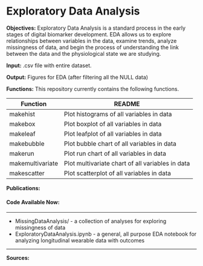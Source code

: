 # Exploratory Data Analysis

**Objectives:**
Exploratory Data Analysis is a standard process in the early stages of digital biomarker development. EDA allows us to explore relationships between variables in the data, examine trends, analyze missingness of data, and begin the process of understanding the link between the data and the physiological state we are studying.

**Input:**
.csv file with entire dataset. 

**Output:**
Figures for EDA (after filtering all the NULL data)

**Functions:**
This repository currently contains the following functions.

| Function | README |
| ------ | ------ |
| makehist | Plot histograms of all variables in data |
| makebox | Plot boxplot of all variables in data |
| makeleaf | Plot leafplot of all variables in data |
| makebubble | Plot bubble chart of all variables in data |
| makerun | Plot run chart of all variables in data |
| makemultivariate | Plot multivariate chart of all variables in data |
| makescatter | Plot scatterplot of all variables in data |


**Publications:**



#### Code Available Now:
***
* MissingDataAnalysis/ - a collection of analyses for exploring missingness of data
* ExploratoryDataAnalysis.ipynb - a general, all purpose EDA notebook for analyzing longitudinal wearable data with outcomes
***

**Sources:**

